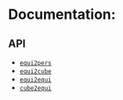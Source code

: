 # Documentation:

## API

- [`equi2pers`](equi2pers.md)
- [`equi2cube`](equi2cube.md)
- [`equi2equi`](equi2equi.md)
- [`cube2equi`](cube2equi.md)
